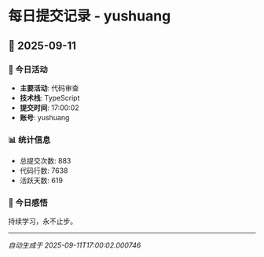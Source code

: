 # 每日提交记录 - yushuang

## 📅 2025-09-11

### 🎯 今日活动
- **主要活动**: 代码审查
- **技术栈**: TypeScript
- **提交时间**: 17:00:02
- **账号**: yushuang

### 📊 统计信息
- 总提交次数: 883
- 代码行数: 7638
- 活跃天数: 619

### 💭 今日感悟
持续学习，永不止步。

---
*自动生成于 2025-09-11T17:00:02.000746*

